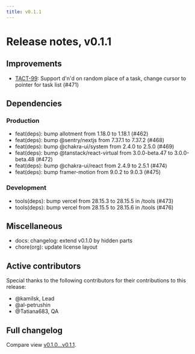 ```yaml
---
title: v0.1.1
---
```


# Release notes, v0.1.1

## Improvements

- [TACT-99](https://linear.app/octolab/issue/TACT-99/support-dnd-on-random-place-of-a-task-change-cursor-to-pointer-for): Support d'n'd on random place of a task, change cursor to pointer for task list (#471)

## Dependencies

### Production

- feat(deps): bump allotment from 1.18.0 to 1.18.1 (#462)
- feat(deps): bump @sentry/nextjs from 7.37.1 to 7.37.2 (#468)
- feat(deps): bump @chakra-ui/system from 2.4.0 to 2.5.0 (#469)
- feat(deps): bump @tanstack/react-virtual from 3.0.0-beta.47 to 3.0.0-beta.48 (#472)
- feat(deps): bump @chakra-ui/react from 2.4.9 to 2.5.1 (#474)
- feat(deps): bump framer-motion from 9.0.2 to 9.0.3 (#475)

### Development

- tools(deps): bump vercel from 28.15.3 to 28.15.5 in /tools (#473)
- tools(deps): bump vercel from 28.15.5 to 28.15.6 in /tools (#476)

## Miscellaneous

- docs: changelog: extend v0.1.0 by hidden parts
- chore(org): update license layout

## Active contributors

Special thanks to the following contributors for their contributions to this release:
- @kamilsk, Lead
- @al-petrushin
- @Tatiana683, QA

## Full changelog

Compare view [v0.1.0...v0.1.1](https://github.com/tact-app/web/compare/v0.1.0...v0.1.1).
